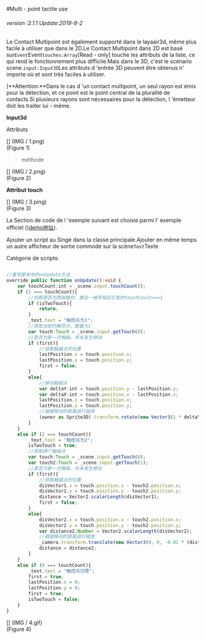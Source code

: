 #Multi - point tactile use

###### *version :2.1.1   Update:2019-8-2*

Le Contact Multipoint est également supporté dans le layaair3d, même plus facile à utiliser que dans le 2D.Le Contact Multipoint dans 2D est basé sur`Event`Event`touches:Array`[Read - only] touche les attributs de la liste, ce qui rend le fonctionnement plus difficile.Mais dans le 3D, c'est le scénario scene.`input:Input3D`Les attributs d 'entrée 3D peuvent être obtenus n' importe où et sont très faciles à utiliser.

]**Attention:**Dans le cas d 'un contact multipoint, un seul rayon est émis pour la détection, et ce point est le point central de la pluralité de contacts.Si plusieurs rayons sont nécessaires pour la détection, l 'émetteur doit les traiter lui - même.

**Input3d**

Attributs

[] (IMG / 1.png) <br > (Figure 1)

> méthode

[] (IMG / 2.png) <br > (Figure 2)

**Attribut touch**

[] (IMG / 3.ping) <br > (Figure 3)

La Section de code de l 'exemple suivant est choisie parmi l' exemple officiel ()[demo地址](https://layaair2.ldc2.layabox.com/demo2/?language=ch&category=3d&group=MouseInteraction&name=MultiTouch)).

Ajouter un script au Singe dans la classe principale.Ajouter en même temps un autre afficheur de sortie commode sur la scène`Text`Texte

Catégorie de scripts:


```typescript

//重写脚本中的onUpdate方法
override public function onUpdate():void {
    var touchCount:int = _scene.input.touchCount();
    if (1 === touchCount){
        //判断是否为两指触控，撤去一根手指后引发的touchCount===1
        if (isTwoTouch){
            return;
        }
        _text.text = "触控点为1";
        //获取当前的触控点，数量为1
        var touch:Touch = _scene.input.getTouch(0);
        //是否为新一次触碰，并未发生移动
        if (first){
            //获取触碰点的位置
            lastPosition.x = touch.position.x;
            lastPosition.y = touch.position.y;
            first = false;
        }
        else{
            //移动触碰点
            var deltaY:int = touch.position.y - lastPosition.y;
            var deltaX:int = touch.position.x - lastPosition.x;
            lastPosition.x = touch.position.x;
            lastPosition.y = touch.position.y;
            //根据移动的距离进行旋转
            (owner as Sprite3D).transform.rotate(new Vector3(1 * deltaY /2, 1 * deltaX / 2, 0), true, false);
        }
    }
    else if (2 === touchCount){
        _text.text = "触控点为2";
        isTwoTouch = true;
        //获取两个触碰点
        var touch:Touch = _scene.input.getTouch(0);
        var touch2:Touch = _scene.input.getTouch(1);
        //是否为新一次触碰，并未发生移动
        if (first){
            //获取触碰点的位置
            disVector1.x = touch.position.x - touch2.position.x;
            disVector1.y = touch.position.y - touch2.position.y;
            distance = Vector2.scalarLength(disVector1);
            first = false;
        }
        else{
            disVector2.x = touch.position.x - touch2.position.x;
            disVector2.y = touch.position.y - touch2.position.y;
            var distance2:Number = Vector2.scalarLength(disVector2);
            //根据移动的距离进行缩放
            _camera.transform.translate(new Vector3(0, 0, -0.01 * (distance2 - distance)));
            distance = distance2;
        }	
    }
    else if (0 === touchCount){
        _text.text = "触控点归零";
        first = true;
        lastPosition.x = 0;
        lastPosition.y = 0;
        first = true;
        isTwoTouch = false;
    }
}
```


[] (IMG / 4.gif) <br > (Figure 4)